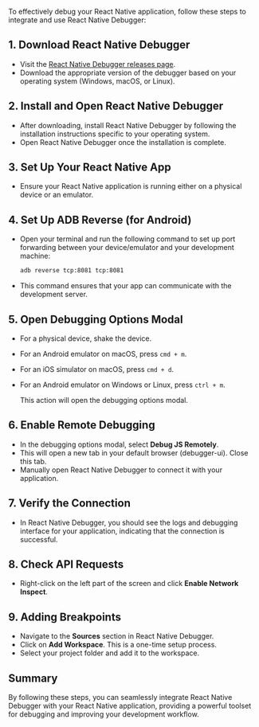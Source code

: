 To effectively debug your React Native application, follow these steps to integrate and use React Native Debugger:

## 1. Download React Native Debugger

- Visit the [React Native Debugger releases page](https://github.com/jhen0409/react-native-debugger/releases).
- Download the appropriate version of the debugger based on your operating system (Windows, macOS, or Linux).

## 2. Install and Open React Native Debugger

- After downloading, install React Native Debugger by following the installation instructions specific to your operating system.
- Open React Native Debugger once the installation is complete.

## 3. Set Up Your React Native App

- Ensure your React Native application is running either on a physical device or an emulator.

## 4. Set Up ADB Reverse (for Android)

- Open your terminal and run the following command to set up port forwarding between your device/emulator and your development machine:

  ```sh
  adb reverse tcp:8081 tcp:8081
  ```

- This command ensures that your app can communicate with the development server.

## 5. Open Debugging Options Modal

- For a physical device, shake the device.
- For an Android emulator on macOS, press `cmd + m`.
- For an iOS simulator on macOS, press `cmd + d`.
- For an Android emulator on Windows or Linux, press `ctrl + m`.

  This action will open the debugging options modal.

## 6. Enable Remote Debugging

- In the debugging options modal, select **Debug JS Remotely**.
- This will open a new tab in your default browser (debugger-ui). Close this tab.
- Manually open React Native Debugger to connect it with your application.

## 7. Verify the Connection

- In React Native Debugger, you should see the logs and debugging interface for your application, indicating that the connection is successful.

## 8. Check API Requests

- Right-click on the left part of the screen and click **Enable Network Inspect**.

## 9. Adding Breakpoints

- Navigate to the **Sources** section in React Native Debugger.
- Click on **Add Workspace**. This is a one-time setup process.
- Select your project folder and add it to the workspace.

## Summary

By following these steps, you can seamlessly integrate React Native Debugger with your React Native application, providing a powerful toolset for debugging and improving your development workflow.
